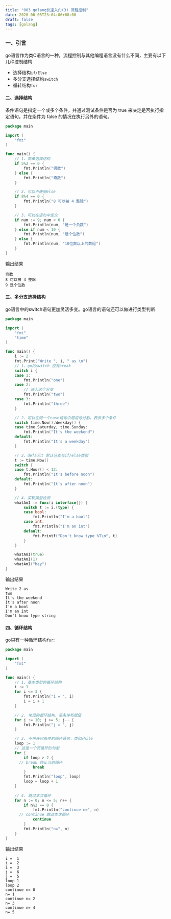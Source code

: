 ```yaml
---
title: "003 golang快速入门(3) 流程控制"
date: 2020-06-05T23:04:06+08:00
draft: false
tags: [golang]
---
```


### 一、引言

go语言作为类C语言的一种，流程控制与其他编程语言没有什么不同，主要有以下几种控制结构

- 选择结构`if/Else`
- 多分支选择结构`switch`
- 循转结构`for`

#### 二、选择结构

条件语句是指定一个或多个条件，并通过测试条件是否为 true 来决定是否执行指定语句，并在条件为 false 的情况在执行另外的语句。

```go
package main

import (
	"fmt"
)

func main() {
	// 1、简单选择结构
	if 5%2 == 0 {
		fmt.Println("偶数")
	} else {
		fmt.Println("奇数")
	}

	// 2、可以不使用else
	if 8%4 == 0 {
		fmt.Println("8 可以被 4 整除")
	}

	// 3、可以在语句中定义
	if num := 9; num < 0 {
		fmt.Println(num, "是一个负数")
	} else if num < 10 {
		fmt.Println(num, "是个位数")
	} else {
		fmt.Println(num, "10位数以上的数组")
	}
}
```

输出结果

```
奇数
8 可以被 4 整除
9 是个位数
```

#### 三、多分支选择结构

go语言中的switch语句更加灵活多变。go语言的语句还可以做进行类型判断

```go
package main

import (
	"fmt"
	"time"
)

func main() {
	i := 2
	fmt.Print("Write ", i, " as \n")
	// 1、go的switch 没有break
	switch i {
	case 1:
		fmt.Println("one")
	case 2:
		// 进入这个分支
		fmt.Println("two")
	case 3:
		fmt.Println("three")
	}

	// 2、可以在同一个case语句中用逗号分割，表示多个条件
	switch time.Now().Weekday() {
	case time.Saturday, time.Sunday:
		fmt.Println("It's the weekend")
	default:
		fmt.Println("It's a weekday")
	}

	// 3、default 默认分支与if/else类似
	t := time.Now()
	switch {
	case t.Hour() < 12:
		fmt.Println("It's before noon")
	default:
		fmt.Println("It's after noon")
	}

	// 4、实现类型检测
	whatAmI := func(i interface{}) {
		switch t := i.(type) {
		case bool:
			fmt.Println("I'm a bool")
		case int:
			fmt.Println("I'm an int")
		default:
			fmt.Printf("Don't know type %T\n", t)
		}
	}

	whatAmI(true)
	whatAmI(1)
	whatAmI("hey")
}
```

输出结果

```
Write 2 as 
two
It's the weekend
It's after noon
I'm a bool
I'm an int
Don't know type string
```



#### 四、循环结构

go只有一种循环结构`for`:

```go
package main

import (
	"fmt"
)

func main() {
	// 1、基本类型的循环结构
	i := 1
	for i <= 3 {
		fmt.Println("i = ", i)
		i = i + 1
	}

	// 2. 常见的循环结构，带条件和赋值
	for j := 10; j >= 5; j-- {
		fmt.Println("j = ", j)
	}

	// 3. 不带任何条件的循环语句，类似while
	loop := 1
 	// 这是一个死循环的句型
	for {
		if loop > 2 {
      // break 终止当前循环
			break
		}
		fmt.Println("loop", loop)
		loop = loop + 1
	}
  
 	// 4. 跳过本次循环
	for n := 0; n <= 5; n++ {
		if n%2 == 0 {
			fmt.Println("continue n=", n)
      // continue 跳过本次循环
			continue
		}
		fmt.Println("n=", n)
	}
}
```

输出结果

```
i =  1
i =  2
i =  3
j =  6
j =  5
loop 1
loop 2
continue n= 0
n= 1
continue n= 2
n= 3
continue n= 4
n= 5
```




